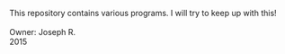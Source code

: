 This repository contains various programs. I will try to keep up with this!
<br><br>Owner: Joseph R.
<br>2015

